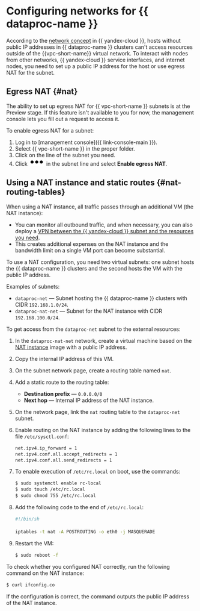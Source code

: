 # Configuring networks for {{ dataproc-name }}

According to the [network concept](../../vpc/concepts/network.md) in {{ yandex-cloud }}, hosts without public IP addresses in {{ dataproc-name }} clusters can't access resources outside of the {{vpc-short-name}} virtual network. To interact with nodes from other networks, {{ yandex-cloud }} service interfaces, and internet nodes, you need to set up a public IP address for the host or use egress NAT for the subnet.

## Egress NAT {#nat}

The ability to set up egress NAT for {{ vpc-short-name }} subnets is at the Preview stage. If this feature isn't available to you for now, the management console lets you fill out a request to access it.

To enable egress NAT for a subnet:

1. Log in to [management console]({{ link-console-main }}).
1. Select {{ vpc-short-name }} in the proper folder.
1. Click on the line of the subnet you need.
1. Click ![options](../../_assets/options.svg) in the subnet line and select **Enable egress NAT**.

## Using a NAT instance and static routes {#nat-routing-tables}

When using a NAT instance, all traffic passes through an additional VM (the NAT instance):

* You can monitor all outbound traffic, and when necessary, you can also deploy a [VPN between the {{ yandex-cloud }} subnet and the resources you need](../../tutorials/routing/ipsec-vpn.md).
* This creates additional expenses on the NAT instance and the bandwidth limit on a single VM port can become substantial.

To use a NAT configuration, you need two virtual subnets: one subnet hosts the {{ dataproc-name }} clusters and the second hosts the VM with the public IP address.

Examples of subnets:

- `dataproc-net` — Subnet hosting the {{ dataproc-name }} clusters with CIDR `192.168.1.0/24`.
- `dataproc-nat-net` — Subnet for the NAT instance with CIDR `192.168.100.0/24`.

To get access from the `dataproc-net` subnet to the external resources:

1. In the `dataproc-nat-net` network, create a virtual machine based on the [NAT instance](https://cloud.yandex.com/en-ru/marketplace/products/f2etqeet87jshce7o7j8) image with a public IP address.

2. Copy the internal IP address of this VM.

2. On the subnet network page, create a routing table named `nat`.

3. Add a static route to the routing table:
   * **Destination prefix** — `0.0.0.0/0`
   * **Next hop** — Internal IP address of the NAT instance.

4. On the network page, link the `nat` routing table to the `dataproc-net` subnet.

5. Enable routing on the NAT instance by adding the following lines to the file `/etc/sysctl.conf`:

   ```(ini)
   net.ipv4.ip_forward = 1
   net.ipv4.conf.all.accept_redirects = 1
   net.ipv4.conf.all.send_redirects = 1
   ```

1. To enable execution of `/etc/rc.local` on boot, use the commands:

   ```bash
   $ sudo systemctl enable rc-local
   $ sudo touch /etc/rc.local
   $ sudo chmod 755 /etc/rc.local
   ```

1. Add the following code to the end of `/etc/rc.local`:

   ```bash
   #!/bin/sh
   
   iptables -t nat -A POSTROUTING -o eth0 -j MASQUERADE
   ```

1. Restart the VM:

   ```bash
   $ sudo reboot -f
   ```

To check whether you configured NAT correctly, run the following command on the NAT instance:

```bash
$ curl ifconfig.co
```

If the configuration is correct, the command outputs the public IP address of the NAT instance.

